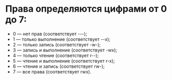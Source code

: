 # Права определяются цифрами от 0 до 7:
- 0 — нет прав (соответствует ---);
- 1 — только выполнение (соответствует --x);
- 2 — только запись (соответствует -w-);
- 3 — запись и выполнение (соответствует -wx);
- 4 — только чтение (соответствует r--);
- 5 — чтение и выполнение (соответствует r-x);
- 6 — чтение и запись (соответствует rw-);
- 7 — все права (соответствует rwx).